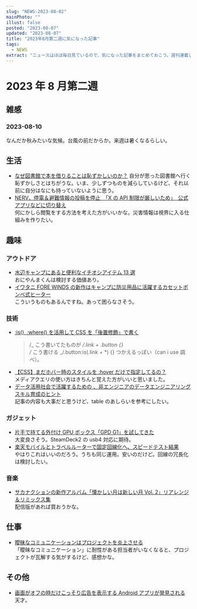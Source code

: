 ```yaml
---
slug: "NEWS-2023-08-02"
mainPhoto: ""
illust: false
posted: "2023-08-07"
updated: "2023-08-07"
title: "2023年8月第二週に気になった記事"
tags:
  - NEWS
extract: "ニュースはほぼ毎日見ているので、気になった記事をまとめておこう。週刊連載したい。"
---
```


# 2023 年 8 月第二週

## 雑感

### 2023-08-10

なんだか秋みたいな気候。台風の前だからか。来週は暑くなるらしい。

## 生活

- [なぜ図書館で本を借りることは恥ずかしいのか？](https://blog.tinect.jp/?p=82951)
  自分が思った図書館へ行く恥ずかしさとはちがうな。いま、少しずつものを減らしているけど、それ以前に自分はなにも持っていないように思う。
- [NERV、停電＆避難情報の投稿を停止　「X の API 制限が厳しいため」　公式アプリなどに切り替え](https://www.itmedia.co.jp/news/articles/2308/07/news134.html)  
  何にかしら閲覧をする方法を考えた方がいいかな。災害情報は視界に入る仕組みを作りたい。

## 趣味

### アウトドア

- [水辺キャンプにあると便利なイチオシアイテム 13 選](https://www.bepal.net/archives/253936)  
  おにやんまくんは検討する価値あり。
- [イワタニ FORE WINDS の新作はキャンプに防災用品に活躍するカセットボンベ式ヒーター](https://www.goodspress.jp/news/546771/2/)  
  こういうものもあるんですね。あって困らなさそう。

### 技術

- [:is(), :where() を活用して CSS を「後置修飾」で書く](https://zenn.dev/kagan/articles/css-is-where-tips)
  > /_ こう書いてたものが _/.link + .button {}  
  > /_ こう書ける _/.button:is(.link + \*) {}
  > つかえるっぽい（can i use 調べ）。
- [【CSS】まだホバー時のスタイルを :hover だけで指定してるの？](https://zenn.dev/kagan/articles/css-hover-style)  
  メディアクエリの使い方はきちんと覚えた方がいいと思いました。
- [データ活用社会で活躍するための ⁠⁠、非エンジニアのデータエンジニアリングスキル育成のヒント](https://gihyo.jp/article/2023/08/data-engineering-skills)  
  記事の内容も大事だと思うけど、table のあしらいを参考にしたい。

### ガジェット

- [片手で持てる外付け GPU ボックス「GPD G1」を試してきた](https://www.itmedia.co.jp/pcuser/articles/2308/04/news180.html)  
  大変良さそう。SteamDeck2 の usb4 対応に期待。
- [楽天モバイルとトラベルルーターで固定回線化へ、スピードテスト結果](https://tabkul.com/?p=284384&utm_source=rss&utm_medium=rss&utm_campaign=post-284384)  
  やはりこれはいいのだろう。うちも同じ運用。安いのだけど。回線の冗長化は検討したい。

### 音楽

- [サカナクションの新作アルバム「懐かしい月は新しい月 Vol. 2」リアレンジ＆リミックス集](https://www.fashion-press.net/news/107425?media=line)  
  配信版があれば買おうかな。

## 仕事

- [曖昧なコミュニケーションはプロジェクトを炎上させる](https://baigie.me/nippo/2023/08/08/ambiguous_communication_imanishi/)  
  「曖昧なコミュニケーション」に耐性がある担当者がいなくなると、プロジェクトが瓦解する気がするけど、感想かな。

## その他

- [画面がオフの時だけこっそり広告を表示する Android アプリが発見される](https://internet.watch.impress.co.jp/docs/yajiuma/1522860.html)
  天才。
